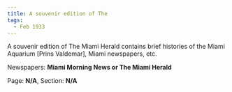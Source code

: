 ```yaml
---  
title: A souvenir edition of The  
tags:  
  - Feb 1933  
---  
```

  
A souvenir edition of The Miami Herald contains brief histories of the Miami Aquarium [Prins Valdemar], Miami newspapers, etc.  
  
Newspapers: **Miami Morning News or The Miami Herald**  
  
Page: **N/A**, Section: **N/A** 

